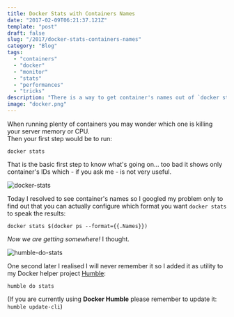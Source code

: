 ```yaml
---
title: Docker Stats with Containers Names
date: "2017-02-09T06:21:37.121Z"
template: "post"
draft: false
slug: "/2017/docker-stats-containers-names"
category: "Blog"
tags:
  - "containers"
  - "docker"
  - "monitor"
  - "stats"
  - "performances"
  - "tricks"
description: "There is a way to get container's names out of `docker stats`, and Docker Humble makes it ridicolously easy for you."
image: "docker.png"
---
```


When running plenty of containers you may wonder which one is killing your server memory or CPU.   
Then your first step would be to run:

```
docker stats
```

That is the basic first step to know what's going on... too bad it shows only container's IDs which - if you ask me - is not very useful.

![docker-stats](/media/docker-stats.png)

Today I resolved to see container's names so I googled my problem only to find out that you can actually configure which format you want `docker stats` to speak the results:

```
docker stats $(docker ps --format={{.Names}})
```

_Now we are getting somewhere!_ I thought. 

![humble-do-stats](/media/humble-do-stats.png)

One second later I realised I will never remember it so I added it as utility to my Docker helper project [Humble](https://github.com/marcopeg/humble-cli):

```
humble do stats
```

(If you are currently using **Docker Humble** please remember to update it: `humble update-cli`)
